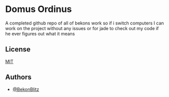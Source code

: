 
# Domus Ordinus

A completed github repo of all of bekons work so if i switch computers I can work on the project without any issues or for jade to check out my code if he ever figures out what it means


## License

[MIT](https://choosealicense.com/licenses/mit/)


## Authors

- [@BekonBlitz](https://www.github.com/octokatherine)

